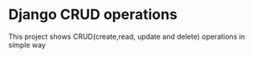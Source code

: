 # Django CRUD operations
 This project shows CRUD(create,read, update and delete) operations in simple way
